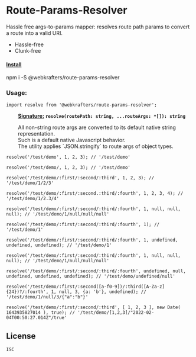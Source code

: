 # Route-Params-Resolver
Hassle free args-to-params mapper: resolves route path params to convert a route into a valid URI.<br />
- Hassle-free<br />
- Clunk-free<br />

<h4><u>Install</u></h4>
npm i -S @webkrafters/route-params-resolver

<h3>Usage:</h3>
  <p><code>import resolve from '@webkrafters/route-params-resolver';</code></p>
 
  <div style="padding-left: 32px">
    <p>
    <b><u>Signature:</u> <code>resolve(routePath: string, ...routeArgs: *[]): string</code></b>
    </p>
    <p>
      All non-string route args are converted to its default native string representation.<br />
      Such is a default native Javascript behavior.<br />
      The utility applies `JSON.stringify` to route args of object types.
    </p>
  </div>
  
  <p><code>resolve('/test/demo', 1, 2, 3); // '/test/demo'</code></p>
  
  <p><code>resolve('/test/demo/, 1, 2, 3); // '/test/demo'</code></p>

  <p><code>resolve('/test/demo/:first/:second/:third', 1, 2, 3); // '/test/demo/1/2/3'</code></p>
  
  <p><code>resolve('/test/demo/:first/:second.:third/:fourth', 1, 2, 3, 4); // '/test/demo/1/2.3/4'</code></p>
  
  <p><code>resolve('/test/demo/:first/:second/:third/:fourth', 1, null, null, null); // '/test/demo/1/null/null/null'</code></p>
  
  <p><code>resolve('/test/demo/:first/:second/:third/:fourth', 1); // '/test/demo/1'</code></p>
  
  <p><code>resolve('/test/demo/:first/:second/:third/:fourth', 1, undefined, undefined, undefined); // '/test/demo/1'</code></p>
  
  <p><code>resolve('/test/demo/:first/:second/:third/:fourth', 1, null, null, null); // '/test/demo/1/null/null/null'</code></p>
  
  <p><code>resolve('/test/demo/:first/:second/:third/:fourth', undefined, null, undefined, undefined, undefined); // '/test/demo/undefined/null'</code></p>
  
  <p><code>resolve('/test/demo/:first/:second([a-f0-9])/:third([A-Za-z]{24})?/:fourth', 1, null, 3, {a: 'b'}, undefined); // '/test/demo/1/null/3/{"a":"b"}'</code></p>

  <p><code>resolve('/test/demo/:first/:second/:third', [ 1, 2, 3 ], new Date( 1643935827014 ), true); // '/test/demo/[1,2,3]/"2022-02-04T00:50:27.014Z"/true'</code></p>

## License

	ISC

